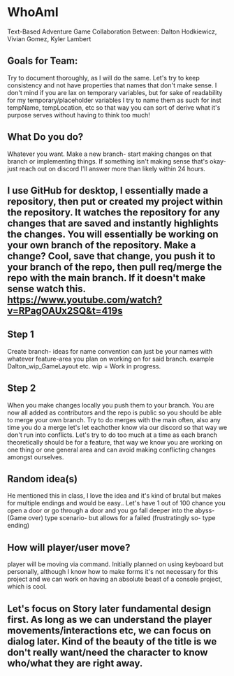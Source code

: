 # WhoAmI
 Text-Based Adventure Game Collaboration Between: Dalton Hodkiewicz, Vivian Gomez, Kyler Lambert

Goals for Team:
--
Try to document thoroughly, as I will do the same. Let's try to keep consistency and not have properties that names that don't make sense. I don't mind if you are lax on temporary variables, but for sake of readability for my temporary/placeholder variables I try to name them as such for inst tempName, tempLocation, etc so that way you can sort of derive what it's purpose serves without having to think too much!

What Do you do?
--
Whatever you want. Make a new branch- start making changes on that branch or implementing things. If something isn't making sense that's okay- just reach out on discord I'll answer more than likely within 24 hours.

I use GitHub for desktop, I essentially made a repository, then put or created my project within the repository. It watches the repository for any changes that are saved and instantly highlights the changes. You will essentially be working on your own branch of the repository. Make a change? Cool, save that change, you push it to your branch of the repo, then pull req/merge the repo with the main branch. If it doesn't make sense watch this. https://www.youtube.com/watch?v=RPagOAUx2SQ&t=419s
--

Step 1
--
Create branch- ideas for name convention can just be your names with whatever feature-area you plan on working on for said branch. example Dalton_wip_GameLayout etc. wip = Work in progress.

Step 2
--
When you make changes locally you push them to your branch. You are now all added as contributors and the repo is public so you should be able to merge your own branch. Try to do merges with the main often, also any time you do a merge let's let eachother know via our discord so that way we don't run into conflicts. Let's try to do too much at a time as each branch theoretically should be for a feature, that way we know you are working on one thing or one general area and can avoid making conflicting changes amongst ourselves.




Random idea(s)
--
He mentioned this in class, I love the idea and it's kind of brutal but makes for multiple endings and would be easy.. Let's have 1 out of 100 chance you open a door or go through a door and you go fall deeper into the abyss- (Game over) type scenario- but allows for a failed (frustratingly so- type ending)

How will player/user move?
--

player will be moving via command. Initially planned on using keyboard but personally, although I know how to make forms it's not necessary for this project and we can work on having an absolute beast of a console project, which is cool.

Let's focus on Story later fundamental design first. As long as we can understand the player movements/interactions etc, we can focus on dialog later. Kind of the beauty of the title is we don't really want/need the character to know who/what they are right away.
--
